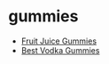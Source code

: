 # gummies

 * [Fruit Juice Gummies](../index/f/fruit-juice-gummies-240066.json)
 * [Best Vodka Gummies](../index/b/best-vodka-gummies.json)
